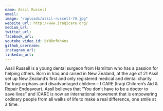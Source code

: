 ```yaml
---
name: Assil Russell
email: 
image: "/uploads/assil-russell-70.jpg"
website_url: http://www.iraqicare.org/
medium_url: 
twitter_url: 
facebook_url: 
youtube_video_id: bYNRnfKh4ns
github_username: 
instagram_url: 
linkedin_url: 
---
```


Assil Russell is a young dental surgeon from Hamilton who has a passion for helping others. Born in Iraq and raised in New Zealand, at the age of 21 Assil set up New Zealand’s first and only registered medical and dental charity for Iraqi orphans and disadvantaged children – I CARE (Iraqi Children’s Aid & Repair Endeavour). Assil believes that “You don’t have to be a doctor to save lives” and ICARE is now an international movement that is empowering ordinary people from all walks of life to make a real difference, one smile at a time.
